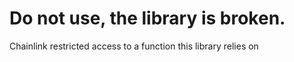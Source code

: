 # Do not use, the library is broken.
Chainlink restricted access to a function this library relies on
